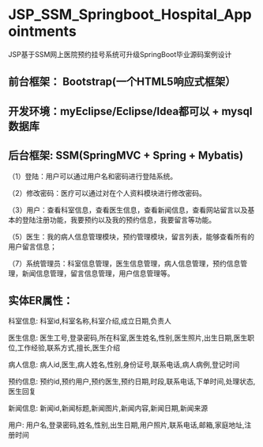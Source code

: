 # JSP_SSM_Springboot_Hospital_Appointments
JSP基于SSM网上医院预约挂号系统可升级SpringBoot毕业源码案例设计
## 前台框架： Bootstrap(一个HTML5响应式框架）
## 开发环境：myEclipse/Eclipse/Idea都可以 + mysql数据库
## 后台框架: SSM(SpringMVC + Spring + Mybatis)
（1）登陆：用户可以通过用户名和密码进行登陆系统。

（2）修改密码：医疗可以通过对在个人资料模块进行修改密码。

（3）用户：查看科室信息，查看医生信息，查看新闻信息，查看网站留言以及基本的登陆注册功能，我要预约以及我的预约信息，我要留言等功能。

（5）医生：我的病人信息管理模块，预约管理模块，留言列表，能够查看所有的用户留言信息；

（7）系统管理员：科室信息管理，医生信息管理，病人信息管理，预约信息管理，新闻信息管理，留言信息管理，用户信息管理等。
## 实体ER属性：
科室信息: 科室id,科室名称,科室介绍,成立日期,负责人

医生信息: 医生工号,登录密码,所在科室,医生姓名,性别,医生照片,出生日期,医生职位,工作经验,联系方式,擅长,医生介绍

病人信息: 病人id,医生,病人姓名,性别,身份证号,联系电话,病人病例,登记时间

预约信息: 预约id,预约用户,预约医生,预约日期,时段,联系电话,下单时间,处理状态,医生回复

新闻信息: 新闻id,新闻标题,新闻图片,新闻内容,新闻日期,新闻来源

用户: 用户名,登录密码,姓名,性别,出生日期,用户照片,联系电话,邮箱,家庭地址,注册时间
